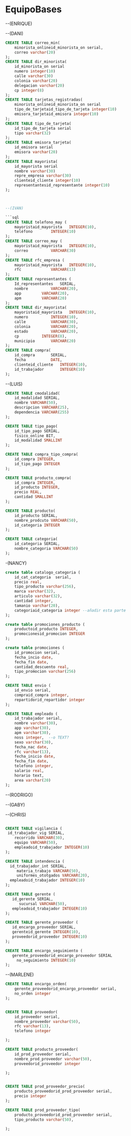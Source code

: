 # EquipoBases

--(ENRIQUE)

--(DANI)
```sql
CREATE TABLE correo_min(
    minorista_onlineid_minorista_on serial,
    correo varchar(20)
);
CREATE TABLE dir_minorista(
    id_minorista_on serial
    numero integer(10)
    calle varchar(30)
    colonia varchar(20)
    delegacion varchar(20)
    cp integer(8)
);
CREATE TABLE tarjetas_registradas(
    minorista_onlineid_minorista_on serial
    tipo_de_tarjetaid_tipo_de_tarjeta integer(10)
    emisora_tarjetaid_emisora integer(10)
);
CREATE TABLE tipo_de_tarjeta(
    id_tipo_de_tarjeta serial
    tipo varchar(32)
);
CREATE TABLE emisora_tarjeta(
    id_emisora serial
    emisora varchar(20)
);
CREATE TABLE mayorista(
    id_mayorista serial
    nombre varchar(30)
    repre_empresa varchar(30)
    clienteid_cliente integer(10)
    representantesid_representante integer(10)
);



--(IVAN)

```sql
CREATE TABLE telefono_may (
	mayoristaid_mayorista 	INTEGER(10),
	teléfono 		INTEGER(10)
);
CREATE TABLE correo_may (
	mayoristaid_mayorista 	INTEGER(10),
	correo 			VARCHAR(30)
);
CREATE TABLE rfc_empresa (
	mayoristaid_mayorista 	INTEGER(10),
	rfc 			VARCHAR(13)
);
CREATE TABLE representantes (
	Id_representantes 	SERIAL,
	nombre 			VARCHAR(20),
	app			VARCHAR(20),
	apm			VARCHAR(20)
);
CREATE TABLE dir_mayorista(
	mayoristaid_mayorista	INTEGER(10),
	numero 			INTEGER(10),
	calle 			VARCHAR(30),
	colonia			VARCHAR(20),
	estado 			VARCHAR(20),
	cp			INTEGER(8),
	municipio		VARCHAR(20)
);
CREATE TABLE compra(
	id_compra 		SERIAL,
	fecha			DATE,
	clienteid_cliente	INTEGER(10),
	id_trabajador		INTEGER(10)
);
```

--(LUIS)

```sql
CREATE TABLE cmodalidad(
    id_modalidad SERIAL,
    nombre VARCHAR(50),
    descripcion VARCHAR(25),
    dependencia VARCHAR(255)
);

CREATE TABLE tipo_pago(
    id_tipo_pago SERIAL,
    fisico_online BIT,
    id_modalidad SMALLINT
);

CREATE TABLE compra_tipo_compra(
    id_compra INTEGER,
    id_tipo_pago INTEGER
);

CREATE TABLE producto_compra(
    id_compra INTEGER,
    id_producto INTEGER,
    precio REAL,
    cantidad SMALLINT
);

CREATE TABLE producto(
    id_producto SERIAL,
    nombre_prodcuto VARCHAR(50),
    id_categoria INTEGER
);

CREATE TABLE categoria(
    id_categoria SERIAL,
    nombre_categoria VARCHAR(50)
);
```


-(NANCY)
```sql
create table catalogo_categoria (
    id_cat_categoria  serial,
	precio real,
	tipo_producto varchar(256),
	marca varchar(32),
	articulo varchar(32),
	cantidad integer,
	tamanio varchar(20),
	categoriaid_categoria integer --añadir esta parte
);

create table promociones_producto (
    productoid_producto INTEGER,
    promocionesid_promocion INTEGER
);

create table promociones (
    id_promocion serial,
    fecha_incio date,
    fecha_fin date,
    cantidad_descuento real,
    tipo_promocion varchar(256)
);

CREATE TABLE envio (
    id_envio serial,
    compraid_compra integer,
    repartidorid_repartidor integer
);

CREATE TABLE empleado (
    id_trabajador serial,
    nombre varchar(30),
    app varchar(30),
    apm varchar(30),
    noss integer,  --o TEXT?
    sexo varchar(30),
    fecha_nac date,
    rfc varchar(13),
    fecha_inicio date,
    fecha_fin date,
    telefono integer,
    salario real,
    horario text,
    area varchar(20)
);
```
--(RODRIGO)

--(GABY)

--(CHRIS)
``` sql

CREATE TABLE vigilancia (
 id_trabajador_vig SERIAL,
    recorrido VARCHAR(30),
    equipo VARCHAR(50),
    empleadoid_trabajador INTEGER(10)
);

CREATE TABLE intendencia (
  id_trabajador_int SERIAL,
     materia_trabajo VARCHAR(50),
     uniformes_ototgados VARCHAR(20),
  empleadoid_trabajador INTEGER(10)
);

CREATE TABLE gerente (
   id_gerente SERIAL,
      sucursal VARCHAR(50),
   empleadoid_trabajador INTEGER(10)
);

CREATE TABLE gerente_proveedor (
   id_encargo_proveedor SERIAL,
   gerenteid_gerente INTEGER(10),
   proveedorid_proveedor INTEGER(10)
);

CREATE TABLE encargo_seguimiento (
   gerente_proveedorid_encargo_proveedor SERIAL
     no_seguimiento INTEGER(10)
); 

``` 
--(MARLENE)
``` sql
CREATE TABLE encargo_orden(
    gerente_proveedorid_encargo_proveedor serial,
    no_orden integer
);


CREATE TABLE proveedor(
    id_proveedor serial,
    nombre_proveedor varchar(50),
    rfc varchar(13),
    telefono integer

);

CREATE TABLE producto_proveedor(
    id_prod_proveedor serial,
    nombre_prod_proveedor varchar(50),
    proveedorid_proveedor integer

);


CREATE TABLE prod_proveedor_precio(
    producto_proveedorid_prod_proveedor serial,
    precio integer
);

CREATE TABLE prod_proveedor_tipo(
    producto_proveedorid_prod_proveedor serial,
    tipo_producto varchar(50),
    
);
```

